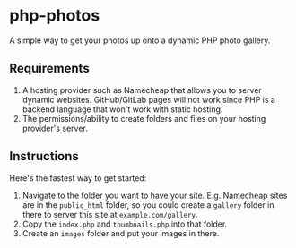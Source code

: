 # php-photos

A simple way to get your photos up onto a dynamic PHP photo gallery.

## Requirements

1. A hosting provider such as Namecheap that allows you to server dynamic websites. GitHub/GitLab pages will not work
   since PHP is a backend language that won't work with static hosting.
2. The permissions/ability to create folders and files on your hosting provider's server.

## Instructions

Here's the fastest way to get started:

1. Navigate to the folder you want to have your site. E.g. Namecheap sites are in the `public_html` folder, so you could
   create a `gallery` folder in there to server this site at `example.com/gallery`.
2. Copy the `index.php` and `thumbnails.php` into that folder.
3. Create an `images` folder and put your images in there.
